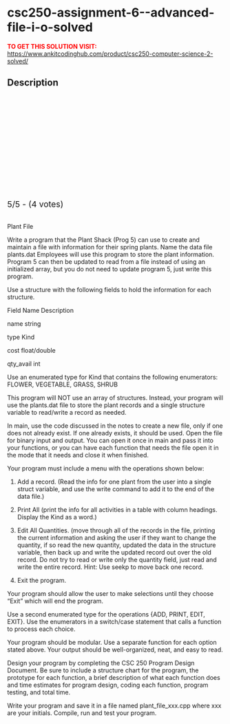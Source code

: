 # csc250-assignment-6--advanced-file-i-o-solved



**<span style='color:red'>TO GET THIS SOLUTION VISIT:</span>** https://www.ankitcodinghub.com/product/csc250-computer-science-2-solved/

<h2>Description</h2>



<div class="kk-star-ratings kksr-auto kksr-align-center kksr-valign-top" data-payload="{&quot;align&quot;:&quot;center&quot;,&quot;id&quot;:&quot;127809&quot;,&quot;slug&quot;:&quot;default&quot;,&quot;valign&quot;:&quot;top&quot;,&quot;ignore&quot;:&quot;&quot;,&quot;reference&quot;:&quot;auto&quot;,&quot;class&quot;:&quot;&quot;,&quot;count&quot;:&quot;4&quot;,&quot;legendonly&quot;:&quot;&quot;,&quot;readonly&quot;:&quot;&quot;,&quot;score&quot;:&quot;5&quot;,&quot;starsonly&quot;:&quot;&quot;,&quot;best&quot;:&quot;5&quot;,&quot;gap&quot;:&quot;4&quot;,&quot;greet&quot;:&quot;Rate this product&quot;,&quot;legend&quot;:&quot;5\/5 - (4 votes)&quot;,&quot;size&quot;:&quot;24&quot;,&quot;title&quot;:&quot;CSC250 Assignment 6- Advanced File I\/O Solved&quot;,&quot;width&quot;:&quot;138&quot;,&quot;_legend&quot;:&quot;{score}\/{best} - ({count} {votes})&quot;,&quot;font_factor&quot;:&quot;1.25&quot;}">
            
<div class="kksr-stars">
    
<div class="kksr-stars-inactive">
            <div class="kksr-star" data-star="1" style="padding-right: 4px">
            

<div class="kksr-icon" style="width: 24px; height: 24px;"></div>
        </div>
            <div class="kksr-star" data-star="2" style="padding-right: 4px">
            

<div class="kksr-icon" style="width: 24px; height: 24px;"></div>
        </div>
            <div class="kksr-star" data-star="3" style="padding-right: 4px">
            

<div class="kksr-icon" style="width: 24px; height: 24px;"></div>
        </div>
            <div class="kksr-star" data-star="4" style="padding-right: 4px">
            

<div class="kksr-icon" style="width: 24px; height: 24px;"></div>
        </div>
            <div class="kksr-star" data-star="5" style="padding-right: 4px">
            

<div class="kksr-icon" style="width: 24px; height: 24px;"></div>
        </div>
    </div>
    
<div class="kksr-stars-active" style="width: 138px;">
            <div class="kksr-star" style="padding-right: 4px">
            

<div class="kksr-icon" style="width: 24px; height: 24px;"></div>
        </div>
            <div class="kksr-star" style="padding-right: 4px">
            

<div class="kksr-icon" style="width: 24px; height: 24px;"></div>
        </div>
            <div class="kksr-star" style="padding-right: 4px">
            

<div class="kksr-icon" style="width: 24px; height: 24px;"></div>
        </div>
            <div class="kksr-star" style="padding-right: 4px">
            

<div class="kksr-icon" style="width: 24px; height: 24px;"></div>
        </div>
            <div class="kksr-star" style="padding-right: 4px">
            

<div class="kksr-icon" style="width: 24px; height: 24px;"></div>
        </div>
    </div>
</div>
                

<div class="kksr-legend" style="font-size: 19.2px;">
            5/5 - (4 votes)    </div>
    </div>
&nbsp;

Plant File

Write a program that the Plant Shack (Prog 5) can use to create and maintain a file with information for their spring plants. Name the data file plants.dat Employees will use this program to store the plant information. Program 5 can then be updated to read from a file instead of using an initialized array, but you do not need to update program 5, just write this program.

Use a structure with the following fields to hold the information for each structure.

Field Name Description

name string

type Kind

cost float/double

qty_avail int

Use an enumerated type for Kind that contains the following enumerators: FLOWER, VEGETABLE, GRASS, SHRUB

This program will NOT use an array of structures. Instead, your program will use the plants.dat file to store the plant records and a single structure variable to read/write a record as needed.

In main, use the code discussed in the notes to create a new file, only if one does not already exist. If one already exists, it should be used. Open the file for binary input and output. You can open it once in main and pass it into your functions, or you can have each function that needs the file open it in the mode that it needs and close it when finished.

Your program must include a menu with the operations shown below:

1. Add a record. (Read the info for one plant from the user into a single struct variable, and use the write command to add it to the end of the data file.)

2. Print All (print the info for all activities in a table with column headings. Display the Kind as a word.)

3. Edit All Quantities. (move through all of the records in the file, printing the current information and asking the user if they want to change the quantity, if so read the new quantity, updated the data in the structure variable, then back up and write the updated record out over the old record. Do not try to read or write only the quantity field, just read and write the entire record. Hint: Use seekp to move back one record.

4. Exit the program.

Your program should allow the user to make selections until they choose “Exit” which will end the program.

Use a second enumerated type for the operations {ADD, PRINT, EDIT, EXIT}. Use the enumerators in a switch/case statement that calls a function to process each choice.

Your program should be modular. Use a separate function for each option stated above. Your output should be well-organized, neat, and easy to read.

Design your program by completing the CSC 250 Program Design Document. Be sure to include a structure chart for the program, the prototype for each function, a brief description of what each function does and time estimates for program design, coding each function, program testing, and total time.

Write your program and save it in a file named plant_file_xxx.cpp where xxx are your initials. Compile, run and test your program.
